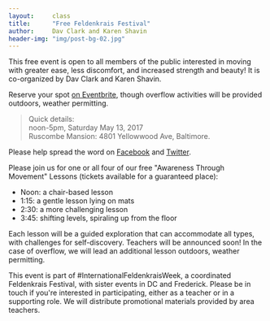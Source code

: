 ```yaml
---
layout:     class
title:      "Free Feldenkrais Festival"
author:     Dav Clark and Karen Shavin
header-img: "img/post-bg-02.jpg"
---
```


This free event is open to all members of the public interested in moving with
greater ease, less discomfort, and increased strength and beauty! It is
co-organized by Dav Clark and Karen Shavin.

Reserve your spot [on Eventbrite](https://www.eventbrite.com/e/ease-grace-and-power-a-free-movement-festival-tickets-33309543742?aff=RGMsite),
though overflow activities will be provided outdoors, weather permitting.

> Quick details:  
> noon-5pm, Saturday May 13, 2017  
> Ruscombe Mansion: 4801 Yellowwood Ave, Baltimore.

Please help spread the word on
[Facebook](https://www.facebook.com/events/137762683421668/) and
[Twitter](http://www.twitter.com/home?status=I+am+attending+https://www.eventbrite.com/e/ease-grace-and-power-a-free-movement-festival-tickets-33309543742?ref=estw).

Please join us for one or all four of our free "Awareness Through Movement"
Lessons (tickets available for a guaranteed place):
- Noon: a chair-based lesson
- 1:15: a gentle lesson lying on mats
- 2:30: a more challenging lesson
- 3:45: shifting levels, spiraling up from the floor

Each lesson will be a guided exploration that can accommodate all types, with
challenges for self-discovery. Teachers will be announced soon! In the case of
overflow, we will lead an additional lesson outdoors, weather permitting.

This event is part of #InternationalFeldenkraisWeek, a coordinated Feldenkrais
Festival, with sister events in DC and Frederick. Please be in touch if you're
interested in participating, either as a teacher or in a supporting role. We
will distribute promotional materials provided by area teachers.
